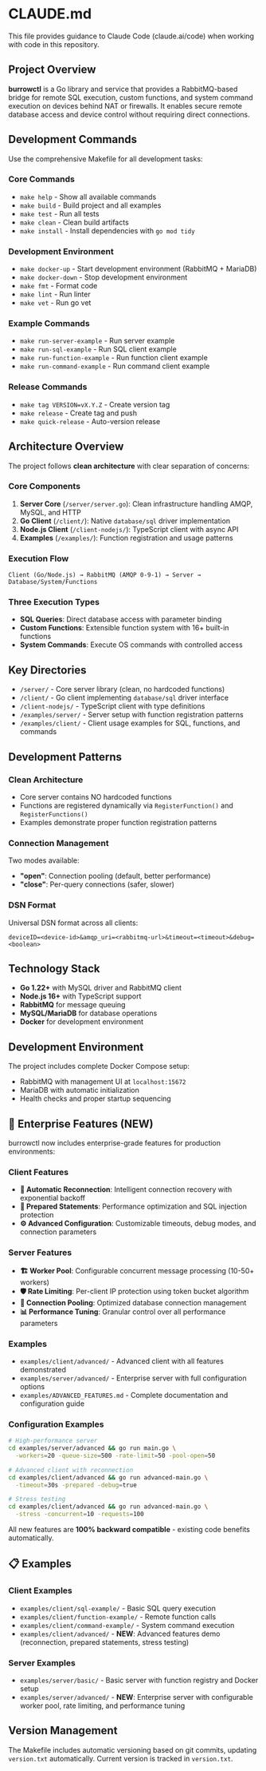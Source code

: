 # CLAUDE.md

This file provides guidance to Claude Code (claude.ai/code) when working with code in this repository.

## Project Overview

**burrowctl** is a Go library and service that provides a RabbitMQ-based bridge for remote SQL execution, custom functions, and system command execution on devices behind NAT or firewalls. It enables secure remote database access and device control without requiring direct connections.

## Development Commands

Use the comprehensive Makefile for all development tasks:

### Core Commands
- `make help` - Show all available commands
- `make build` - Build project and all examples
- `make test` - Run all tests
- `make clean` - Clean build artifacts
- `make install` - Install dependencies with `go mod tidy`

### Development Environment
- `make docker-up` - Start development environment (RabbitMQ + MariaDB)
- `make docker-down` - Stop development environment
- `make fmt` - Format code
- `make lint` - Run linter
- `make vet` - Run go vet

### Example Commands
- `make run-server-example` - Run server example
- `make run-sql-example` - Run SQL client example
- `make run-function-example` - Run function client example
- `make run-command-example` - Run command client example

### Release Commands
- `make tag VERSION=vX.Y.Z` - Create version tag
- `make release` - Create tag and push
- `make quick-release` - Auto-version release

## Architecture Overview

The project follows **clean architecture** with clear separation of concerns:

### Core Components
1. **Server Core** (`/server/server.go`): Clean infrastructure handling AMQP, MySQL, and HTTP
2. **Go Client** (`/client/`): Native `database/sql` driver implementation  
3. **Node.js Client** (`/client-nodejs/`): TypeScript client with async API
4. **Examples** (`/examples/`): Function registration and usage patterns

### Execution Flow
```
Client (Go/Node.js) → RabbitMQ (AMQP 0-9-1) → Server → Database/System/Functions
```

### Three Execution Types
- **SQL Queries**: Direct database access with parameter binding
- **Custom Functions**: Extensible function system with 16+ built-in functions
- **System Commands**: Execute OS commands with controlled access

## Key Directories

- `/server/` - Core server library (clean, no hardcoded functions)
- `/client/` - Go client implementing `database/sql` driver interface
- `/client-nodejs/` - TypeScript client with type definitions
- `/examples/server/` - Server setup with function registration patterns
- `/examples/client/` - Client usage examples for SQL, functions, and commands

## Development Patterns

### Clean Architecture
- Core server contains NO hardcoded functions
- Functions are registered dynamically via `RegisterFunction()` and `RegisterFunctions()`
- Examples demonstrate proper function registration patterns

### Connection Management
Two modes available:
- **"open"**: Connection pooling (default, better performance)
- **"close"**: Per-query connections (safer, slower)

### DSN Format
Universal DSN format across all clients:
```
deviceID=<device-id>&amqp_uri=<rabbitmq-url>&timeout=<timeout>&debug=<boolean>
```

## Technology Stack

- **Go 1.22+** with MySQL driver and RabbitMQ client
- **Node.js 16+** with TypeScript support
- **RabbitMQ** for message queuing
- **MySQL/MariaDB** for database operations
- **Docker** for development environment

## Development Environment

The project includes complete Docker Compose setup:
- RabbitMQ with management UI at `localhost:15672`
- MariaDB with automatic initialization
- Health checks and proper startup sequencing

## 🚀 Enterprise Features (NEW)

burrowctl now includes enterprise-grade features for production environments:

### Client Features
- **🔄 Automatic Reconnection**: Intelligent connection recovery with exponential backoff
- **📝 Prepared Statements**: Performance optimization and SQL injection protection
- **⚙️ Advanced Configuration**: Customizable timeouts, debug modes, and connection parameters

### Server Features  
- **🏗️ Worker Pool**: Configurable concurrent message processing (10-50+ workers)
- **🛡️ Rate Limiting**: Per-client IP protection using token bucket algorithm
- **💾 Connection Pooling**: Optimized database connection management
- **📊 Performance Tuning**: Granular control over all performance parameters

### Examples
- `examples/client/advanced/` - Advanced client with all features demonstrated
- `examples/server/advanced/` - Enterprise server with full configuration options
- `examples/ADVANCED_FEATURES.md` - Complete documentation and configuration guide

### Configuration Examples
```bash
# High-performance server
cd examples/server/advanced && go run main.go \
  -workers=20 -queue-size=500 -rate-limit=50 -pool-open=50

# Advanced client with reconnection
cd examples/client/advanced && go run advanced-main.go \
  -timeout=30s -prepared -debug=true

# Stress testing
cd examples/client/advanced && go run advanced-main.go \
  -stress -concurrent=10 -requests=100
```

All new features are **100% backward compatible** - existing code benefits automatically.

## 📋 Examples

### Client Examples
- `examples/client/sql-example/` - Basic SQL query execution
- `examples/client/function-example/` - Remote function calls  
- `examples/client/command-example/` - System command execution
- `examples/client/advanced/` - **NEW**: Advanced features demo (reconnection, prepared statements, stress testing)

### Server Examples
- `examples/server/basic/` - Basic server with function registry and Docker setup
- `examples/server/advanced/` - **NEW**: Enterprise server with configurable worker pool, rate limiting, and performance tuning

## Version Management

The Makefile includes automatic versioning based on git commits, updating `version.txt` automatically. Current version is tracked in `version.txt`.